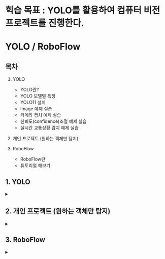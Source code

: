 # 힉습 목표 : YOLO를 활용하여 컴퓨터 비전 프로젝트를 진행한다.

# YOLO / RoboFlow

## 목차

1. YOLO
   - YOLO란?
   - YOLO 모델별 특징
   - YOLO11 설치
   - image 예제 실습
   - 카메라 캡처 예제 실습
   - 신뢰도(confidence)조절 예제 실습
   - 실시간 교통상황 감지 예제 실습
  
2. 개인 프로젝트 (원하는 객체만 탐지)

3. RoboFlow
   - RoboFlow란
   - 튜토리얼 해보기

## 1. YOLO

<details>
<summary></summary>
<div markdown="1">

## **1-1. YOLO란?**

 _You Only Look Once_ 의 약자로, **객체 탐지(Object Detection) 분야에서 많이 쓰이는 딥러닝 모델**

 한 번에 전체 이미지를 보고 **객체의 위치와 종류를 동시에 예측**하는 방식

| 특징 | 설명 |
|------|------|
| 속도 | 한 번의 신경망 연산으로 모든 객체를 감지하므로 매우 빠름 |
| End-to-End 구조 | 이미지 입력 → 바로 박스 좌표와 클래스 출력 |
| 실시간 처리 가능 | 적당한 하드웨어면 웹캠·CCTV 등 실시간 영상 처리 가능 |

**[작동 방식]**

**1-Stage Detection** : 영역 추정(region proposal)"과 "분류(classification)"를 한 번에 처리

전체 이미지를 그리드(grid)로 나눠서 각 셀(cell)마다 객체를 탐지

<img width="934" height="877" alt="image" src="https://github.com/user-attachments/assets/6a52c0c5-c944-4ef7-96d7-f364b7b10a98" />

## **1-2. YOLO 모델별 특징**

| 모델         | 특징 요약 |
|--------------|----------|
| YOLO v1      | 2-stage → 1-stage 전환의 선구자, 속도 빠름, 정확도 낮음 |
| SSD          | 속도·성능 모두 우수 |
| YOLO v2      | SSD와 성능 비슷, SSD보다 빠름, 작은 물체 탐지 성능 낮음 |
| Retinanet    | YOLO v2보다 느리지만 성능 우수, FPN 적용 |
| YOLO v3      | YOLO v2보다 속도 약간 느림, 성능 크게 향상, FPN 포함 |
| EfficientDet | D0~D7 모델, D0는 YOLO v3보다 빠르고 성능도 약간 우수 |

## **1-3. YOLO11 설치**

**[1. YOLO 학습용 가상환경 생성]**

```trminal
python -m venv yolovenv
```

_.gitignore에 yolovenv가상환경 추가_

**[2. YOLO11 다운로드]**

[Ultralytics YOLO11](https://docs.ultralytics.com/ko/models/yolo11/)

```terminal
pip install ultralytics
```

<img width="192" height="74" alt="image" src="https://github.com/user-attachments/assets/50efee40-1e77-41e0-b62c-1784b0ef5ef7" />

## **1-4. image 예제 실습**

**[1. yolo_image.py 생성후 실행]**

```python3
from ultralytics import YOLO

model = YOLO('yolo11n.pt')  # YOLO 버전 지정
```

실행 후 `yolo11n.pt`가 자동 다운로드 됨

<br><br>

**[2. 에제 이미지 다운로드]**

```python3
from ultralytics import YOLO

model = YOLO('yolo11n.pt')

results = model('http://ultralytics.com/images/bus.jpg')

results[0].show()
```

코드를 실행하면 아래와 같은 이미지 출력

<img width="511" height="680" alt="image" src="https://github.com/user-attachments/assets/e4ae4c5d-36d8-4320-8e7b-c01b8b551f8c" />

**[3. 객체 검출 코드 추가]**

```python3
from ultralytics import YOLO

# YOLO 모델 설정
model = YOLO('yolo11n.pt')

# results = model('http://ultralytics.com/images/bus.jpg')

test_images = [
    'https://ultralytics.com/images/zidan.jpg'
    'https://ultralytics.com/images/bus.jpg'
]

for img in test_images:
    results = model(img)
    print(f'검출된 객체 수 : {len(results[0].boxes)}')

results[0].show()
```

`bus.jpg` 이미지에 대한 결과 값 출력

<img width="135" height="22" alt="image" src="https://github.com/user-attachments/assets/cac85cee-f30e-4da9-828b-9099f4f1c730" />

## **1-5. 카메라 캡처 예제 실습**

**[1. 코드 생성]**

```python3
from ultralytics import YOLO
import cv2

model = YOLO('yolo11n.pt')

cap = cv2.VideoCapture(0)

while True:
    ret, frame = cap.read()
    if ret:
        results = model(frame, verbose= False)
        annotated_frame = results[0].plot()
        cv2.imshow('Yolo ', annotated_frame)
    if cv2.waitKey(1) & 0xFF == ord('q'):
        break

cap.release()
cv2.destroyAllWindows()
```

**[2. 결과 출력]**

<img width="638" height="509" alt="image" src="https://github.com/user-attachments/assets/3171e6ba-e6f7-4856-896c-dadcbb9e88d2" />

## **1-6. 신뢰도(confidence)조절 예제 실습**

**[1. 코드 생성]**

```python3
from ultralytics import YOLO
import cv2  

# YOLO 모델 로드
model = YOLO('yolo11n.pt')

# 신뢰도별 검출 결과 비교
confidence_levels = [0.25, 0.5, 0.75]
test_image = 'https://ultralytics.com/images/bus.jpg'

print("🧪 신뢰도별 검출 실험:")
for conf in confidence_levels:
    results = model(test_image, conf=conf, verbose=False)
    num_objects = len(results[0].boxes) if results[0].boxes else 0
    print(f"신뢰도 {conf}: {num_objects}개 객체 검출")

# 실시간 신뢰도 조정 도구
confidence = 0.5
cap = cv2.VideoCapture(0)

print("키보드 조작: +/- 로 신뢰도 조정, q로 종료")
while True:
    ret, frame = cap.read()
    if ret:
        results = model(frame, conf=confidence, verbose=False)
        annotated = results[0].plot()
        
        # 현재 설정 표시
        info_text = f"Confidence: {confidence:.2f}"
        cv2.putText(annotated, info_text, (10, 30), 
                   cv2.FONT_HERSHEY_SIMPLEX, 1, (0, 255, 0), 2)
        
        cv2.imshow('Confidence Tuner', annotated)
    
    key = cv2.waitKey(1) & 0xFF
    if key == ord('q'):
        break
    elif key == ord('+') or key == ord('='):
        confidence = min(0.95, confidence + 0.1)
    elif key == ord('-'):
        confidence = max(0.1, confidence - 0.1)
```

**[2. 결과 출력]**

<img width="637" height="507" alt="image" src="https://github.com/user-attachments/assets/7bec2c41-c5df-40e1-aa51-4d56143c978c" />

<img width="639" height="507" alt="image" src="https://github.com/user-attachments/assets/f55115d7-a472-4f4e-882b-a639ba85b321" />

## **1-7. 실시간 교통상황 감지 예제 실습**

**[1. 코드 생성]**

```python3
from ultralytics import YOLO
import cv2  

class TrafficMonitor:
    def __init__(self):
        self.model = YOLO('yolo11n.pt')
        self.traffic_classes = {
            0: 'person', 2: 'car', 3: 'motorcycle', 
            5: 'bus', 7: 'truck', 9: 'traffic_light'
        }
        self.stats = {'total_detections': 0, 'by_class': {}}
    
    def analyze_frame(self, frame):
        results = self.model(frame, 
                           classes=list(self.traffic_classes.keys()), 
                           conf=0.5, verbose=False)
        
        frame_stats = {'vehicles': 0, 'pedestrians': 0, 'signals': 0}
        
        if results[0].boxes is not None:
            for box in results[0].boxes:
                class_id = int(box.cls[0])
                class_name = self.traffic_classes[class_id]
                
                if class_id in [2, 3, 5, 7]:  # vehicles
                    frame_stats['vehicles'] += 1
                elif class_id == 0:  # person
                    frame_stats['pedestrians'] += 1
                elif class_id == 9:  # traffic_light
                    frame_stats['signals'] += 1
                
                self.stats['by_class'][class_name] = \
                    self.stats['by_class'].get(class_name, 0) + 1
            
            self.stats['total_detections'] += len(results[0].boxes)
        
        return results[0].plot(), frame_stats
    
    def run_live_monitoring(self):
        cap = cv2.VideoCapture(0)
        print("🚗 교통 모니터링 시작! q로 종료")
        
        while True:
            ret, frame = cap.read()
            if not ret:
                break
            
            annotated_frame, frame_stats = self.analyze_frame(frame)
            
            # 정보 표시
            y = 30
            cv2.putText(annotated_frame, f"Vehicles: {frame_stats['vehicles']}", 
                       (10, y), cv2.FONT_HERSHEY_SIMPLEX, 0.7, (0, 255, 0), 2)
            y += 30
            cv2.putText(annotated_frame, f"Pedestrians: {frame_stats['pedestrians']}", 
                       (10, y), cv2.FONT_HERSHEY_SIMPLEX, 0.7, (0, 255, 0), 2)
            y += 30
            cv2.putText(annotated_frame, f"Total Detected: {self.stats['total_detections']}", 
                       (10, y), cv2.FONT_HERSHEY_SIMPLEX, 0.7, (255, 0, 0), 2)
            
            cv2.imshow('Traffic Monitoring System', annotated_frame)
            
            if cv2.waitKey(1) & 0xFF == ord('q'):
                break
        
        cap.release()
        cv2.destroyAllWindows()
        self.show_final_stats()
    
    def show_final_stats(self):
        print("\n📊 최종 통계:")
        print(f"총 검출 횟수: {self.stats['total_detections']}")
        print("클래스별 검출 현황:")
        for class_name, count in self.stats['by_class'].items():
            print(f"  {class_name}: {count}회")

# 시스템 실행
monitor = TrafficMonitor()
monitor.run_live_monitoring()
```

**[2. 결과 출력]**

<img width="638" height="508" alt="image" src="https://github.com/user-attachments/assets/bad99a11-25db-44d7-98d5-a8fea946da05" />

<img width="636" height="507" alt="image" src="https://github.com/user-attachments/assets/46211b46-f3e3-4f8d-8811-33cddbe24050" />

<img width="161" height="144" alt="image" src="https://github.com/user-attachments/assets/dfb4a25b-c1b0-41c9-b67d-b8f534757057" />

</div>
</details>

## 2. 개인 프로젝트 (원하는 객체만 탐지)

<details>
<summary></summary>
<div markdown="1">

## **2-1. 완성 코드**

```python3
from ultralytics import YOLO
import cv2

# YOLO 모델 로드
model = YOLO('yolo11n.pt')

# 비디오 열기
cap = cv2.VideoCapture('./video.mp4')

# 원본 FPS 가져오기
fps = cap.get(cv2.CAP_PROP_FPS)

start_seconds = 10  # 자를 앞부분 초
start_frame = int(fps * start_seconds)

# 앞부분 프레임 버리기
for _ in range(start_frame):
    ret = cap.grab()  # 프레임을 읽고 버림
    if not ret:
        break

# 2배 속도 → 대기 시간 절반
delay = max(1, int(1000 / (fps * 2)))

excluded_classes = [0, 72]  # person, refrigerator 제외
all_classes = list(range(80))
included_classes = [c for c in all_classes if c not in excluded_classes]

# 이름을 바꿀 클래스 번호와 대응 이름 (motorcycle, bicycle → unknown, chair → person)
rename_map = {
    3: "unknown",  # motorcycle
    1: "unknown",  # bicycle
    56: "person"   # chair
}

while cap.isOpened():
    ret, frame = cap.read()
    if not ret:
        break

    # YOLO로 객체 탐지 (제외 클래스 제외)
    results = model(frame, classes=included_classes)

    # 원본 이미지 복사
    img = frame.copy()

    # 탐지된 박스 좌표, 클래스 번호, 신뢰도 가져오기
    boxes = results[0].boxes.xyxy.cpu().numpy().astype(int)  # (N, 4)
    classes = results[0].boxes.cls.cpu().numpy().astype(int)  # (N,)
    scores = results[0].boxes.conf.cpu().numpy()             # (N,)

    # 탐지된 객체 하나씩 반복
    for box, cls, score in zip(boxes, classes, scores):
        x1, y1, x2, y2 = box
        # 기본 클래스명 가져오기
        cls_name = model.names[cls]

        # rename_map에 있으면 이름 바꾸기, 없으면 기본 이름 사용
        display_name = rename_map.get(cls, cls_name)

        label = f"{display_name} {score:.2f}"

        # 박스와 텍스트 그리기
        color = (0, 255, 0)  # 초록색
        cv2.rectangle(img, (x1, y1), (x2, y2), color, 2)
        cv2.putText(img, label, (x1, y1 - 10),
                    cv2.FONT_HERSHEY_SIMPLEX, 0.6, color, 2)

    # 화면 표시
    cv2.imshow("YOLO Detection", img)

    # q 키 누르면 종료
    if cv2.waitKey(delay) & 0xFF == ord('q'):
        break

cap.release()
cv2.destroyAllWindows()
```

## **2-2. 결과 이미지**

**[1. 영상 초기 객체 인식]**

<img width="358" height="667" alt="image" src="https://github.com/user-attachments/assets/b52e4c88-197d-4221-954a-43f0b374c54f" />

<br><br>

**[2. 필요 없는 객체 제거]**

<img width="360" height="671" alt="image" src="https://github.com/user-attachments/assets/6491824a-c14e-4712-b3e8-ea273803d87b" />

<br><br>

**[3. 객체 이름 변경 (motorcycle, bicycle → unknown)]**

<img width="368" height="671" alt="image" src="https://github.com/user-attachments/assets/9a758e30-6336-4111-9f57-f5317323a122" />

<br><br>

**[4. 객체 이름 변경 (chair → person)]**

<img width="358" height="668" alt="image" src="https://github.com/user-attachments/assets/c9e7d77a-ea91-4013-b9e4-8063861e4c88" />

<br><br>

**[5. 이후 영상 출력]**

<img width="355" height="668" alt="image" src="https://github.com/user-attachments/assets/ca56efdd-50d1-4cb6-a73a-78a5c291a715" />

<img width="358" height="668" alt="image" src="https://github.com/user-attachments/assets/bf39f701-0191-493b-92d8-9327b6b0719d" />

</div>
</details>

## 3. RoboFlow

<details>
<summary></summary>
<div markdown="1">

## **3-1. RoboFlow란?**

이미지 데이터셋 관리, 라벨링, 증강, 그리고 머신러닝 모델 학습과 배포를 쉽게 할 수 있도록 도와주는 플랫폼

[roboflow](https://roboflow.com/)

## **3-2. 튜토리얼 해보기**

**[1. 회원가입 후 새로운 프로젝트 만들기]**

<img width="475" height="475" alt="image" src="https://github.com/user-attachments/assets/1d6f3067-4fb0-4b00-a2ef-25cd874499c1" />

<br><br>

**[2. Counting Screws Computer Vision Model 다운로드]**

[링크](https://universe.roboflow.com/capjamesg/counting-screws/dataset/8)

<img width="475" height="317" alt="image" src="https://github.com/user-attachments/assets/dddf4f2d-bf8d-4ba7-9488-19d55037d717" />

<img width="300" height="261" alt="image" src="https://github.com/user-attachments/assets/763080ad-9818-4754-872a-b8a7152d4f32" />

<img width="400" height="200" alt="image" src="https://github.com/user-attachments/assets/ee9476e0-0cdf-4bc3-9c32-87994ee228ee" />

<br><br>

**[3. 압축 해재 후 업로드]**

<img width="475" height="475" alt="image" src="https://github.com/user-attachments/assets/cc350d3b-aee3-4b24-852a-bb2e894d15ef" />

<br><br>

**[4. 어노테이션(Annotations) 이미지 수정]**

<img width="475" height="475" alt="image" src="https://github.com/user-attachments/assets/43c2c70d-c9eb-4499-8fe3-540438a10298" />

<br><br>

**[5. 모델 학습 시키기]**

_**Rogoflow Instant Model 클릭**_

<img width="475" height="475" alt="image" src="https://github.com/user-attachments/assets/8dbaf89d-286b-45f2-9ab5-ce5f047f540d" />

<img width="285" height="175" alt="image" src="https://github.com/user-attachments/assets/7e422a9e-892b-4a70-89d6-437c2feaa542" />

<img width="424" height="67" alt="image" src="https://github.com/user-attachments/assets/58466932-8bb2-4ef6-8ad9-9acc29a359a7" />

<img width="475" height="475" alt="image" src="https://github.com/user-attachments/assets/ec8aa95e-488c-4e67-bdf0-2c1eff1d1d07" />

<img width="475" height="440" alt="image" src="https://github.com/user-attachments/assets/51e67c8f-8ae1-46cc-9070-b2cc3e630f6c" />

<br><br>

**[6. 워크플로우에서 실행하기]**

<img width="475" height="475" alt="image" src="https://github.com/user-attachments/assets/43b43222-799a-40aa-9d79-d1aad0459652" />

_출력 결과_

<img width="864" height="576" alt="image" src="https://github.com/user-attachments/assets/79ca746c-08f9-4ee7-a175-4bb198e3f7cb" />

</div>
</details>


